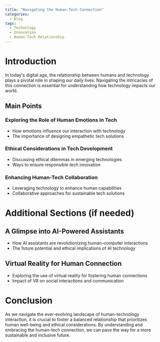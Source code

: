 ```yaml
---
title: "Navigating the Human-Tech Connection"
categories:
  - Blog
tags:
  - Technology
  - Innovation
  - Human-Tech Relationship
---
```


# Introduction
In today's digital age, the relationship between humans and technology plays a pivotal role in shaping our daily lives. Navigating the intricacies of this connection is essential for understanding how technology impacts our world.

## Main Points
### Exploring the Role of Human Emotions in Tech
- How emotions influence our interaction with technology
- The importance of designing empathetic tech solutions

### Ethical Considerations in Tech Development
- Discussing ethical dilemmas in emerging technologies
- Ways to ensure responsible tech innovation

### Enhancing Human-Tech Collaboration
- Leveraging technology to enhance human capabilities
- Collaborative approaches for sustainable tech solutions

# Additional Sections (if needed)
## A Glimpse into AI-Powered Assistants
- How AI assistants are revolutionizing human-computer interactions
- The future potential and ethical implications of AI technology

## Virtual Reality for Human Connection
- Exploring the use of virtual reality for fostering human connections
- Impact of VR on social interactions and communication

# Conclusion
As we navigate the ever-evolving landscape of human-technology interaction, it is crucial to foster a balanced relationship that prioritizes human well-being and ethical considerations. By understanding and embracing the human-tech connection, we can pave the way for a more sustainable and inclusive future.